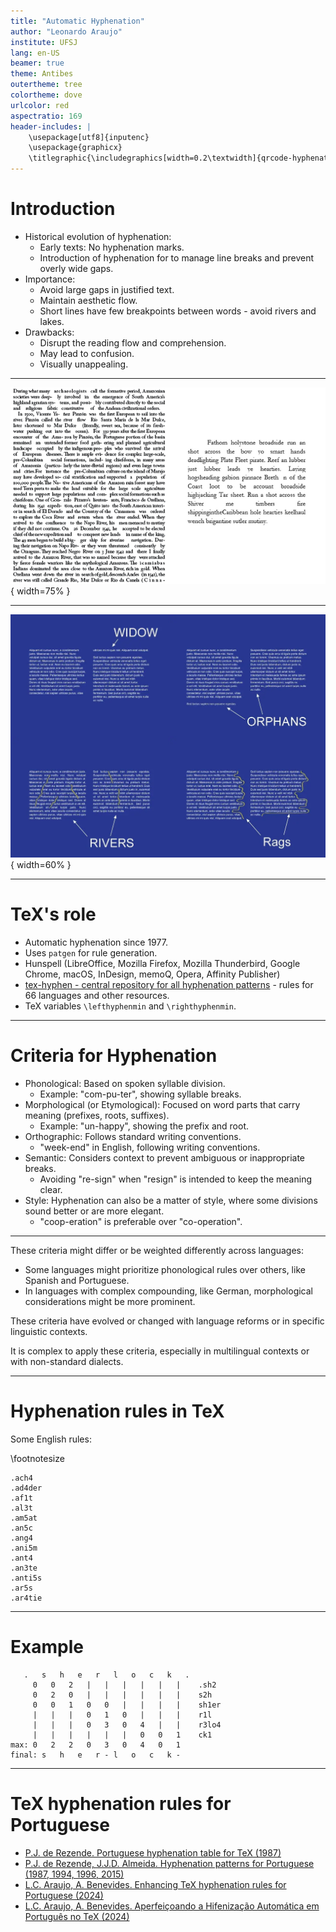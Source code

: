 ```yaml
---
title: "Automatic Hyphenation"
author: "Leonardo Araujo"
institute: UFSJ
lang: en-US
beamer: true
theme: Antibes
outertheme: tree
colortheme: dove
urlcolor: red
aspectratio: 169
header-includes: |
    \usepackage[utf8]{inputenc}
    \usepackage{graphicx}
    \titlegraphic{\includegraphics[width=0.2\textwidth]{qrcode-hyphenation.png}}
---
```


# Introduction

- Historical evolution of hyphenation:
  - Early texts: No hyphenation marks.
  - Introduction of hyphenation for to manage line breaks and prevent overly wide gaps.
- Importance:
  - Avoid large gaps in justified text.
  - Maintain aesthetic flow.
  - Short lines have few breakpoints between words - avoid rivers and lakes.
- Drawbacks:
  - Disrupt the reading flow and comprehension.
  - May lead to confusion.
  - Visually unappealing.

---

![Rivers and Lakes.](riversnlakes.png){ width=75% }

---

![Rivers, Lakes, Orphans and Widows.](rlow.png){ width=60% }

---

# TeX's role
  - Automatic hyphenation since 1977.
  - Uses `patgen` for rule generation.
  - Hunspell (LibreOffice, Mozilla Firefox, Mozilla Thunderbird, Google Chrome, macOS, InDesign, memoQ, Opera, Affinity Publisher)
  - [tex-hyphen - central repository for all hyphenation patterns](https://github.com/hyphenation/tex-hyphen) - rules for 66 languages and other resources.
  - TeX variables `\lefthyphenmin` and `\righthyphenmin`.

---

# Criteria for Hyphenation

- Phonological: Based on spoken syllable division.
  - Example: "com-pu-ter", showing syllable breaks.
- Morphological (or Etymological): Focused on word parts that carry meaning (prefixes, roots, suffixes).
  - Example: "un-happy", showing the prefix and root.
- Orthographic: Follows standard writing conventions.
  - "week-end" in English, following writing conventions.
- Semantic: Considers context to prevent ambiguous or inappropriate breaks.
  - Avoiding "re-sign" when "resign" is intended to keep the meaning clear.
- Style: Hyphenation can also be a matter of style, where some divisions sound better or are more elegant.
  - "coop-eration" is preferable over "co-operation".

---

These criteria might differ or be weighted differently across languages:

- Some languages might prioritize phonological rules over others, like Spanish and Portuguese.
- In languages with complex compounding, like German, morphological considerations might be more prominent.

These criteria have evolved or changed with language reforms or in specific linguistic contexts.

It is complex to apply these criteria, especially in multilingual contexts or with non-standard dialects.

---

# Hyphenation rules in TeX

Some English rules:

\footnotesize
```
.ach4
.ad4der
.af1t
.al3t
.am5at
.an5c
.ang4
.ani5m
.ant4
.an3te
.anti5s
.ar5s
.ar4tie
```

---

# Example

```
   .   s   h   e   r   l   o   c   k   .
     0   0   2   |   |   |   |   |   |    .sh2
     0   2   0   |   |   |   |   |   |    s2h
     0   0   1   0   0   |   |   |   |    sh1er
     |   |   |   0   1   0   |   |   |    r1l
     |   |   |   0   3   0   4   |   |    r3lo4
     |   |   |   |   |   |   0   0   1    ck1
max: 0   2   2   0   3   0   4   0   1
final: s   h   e   r - l   o   c   k -
```

---

# TeX hyphenation rules for Portuguese

- [P.J. de Rezende. Portuguese hyphenation table for TeX (1987)](https://tug.org/TUGboat/tb08-2/tb18software.pdf)
- [P.J. de Rezende, J.J.D. Almeida. Hyphenation patterns for Portuguese (1987, 1994, 1996, 2015)](https://mirror.ctan.org/language/hyph-utf8/tex/generic/hyph-utf8/patterns/tex/hyph-pt.tex.)
- [L.C. Araujo, A. Benevides. Enhancing TeX hyphenation rules for Portuguese (2024)](https://tug.org/TUGboat/tb45-3/tb141araujo-pthyph.html)
- [L.C. Araujo, A. Benevides. Aperfeiçoando a Hifenização Automática em Português no TeX (2024)](https://www.linguamatica.com/index.php/linguamatica/article/view/435)


